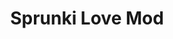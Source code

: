 ---
slug: sprunki-love-mod-1958
title: Sprunki Love Mod
description: "Sprunki Love Mod is an exciting online game. Play for free directly in your browser!"
icon: /images/popular_mods/Sprunki Love Mod.png
url: https://wowtbc.net/sprunkin/sprunki-love/index.html
previewImage: /images/popular_mods/Sprunki Love Mod.png
type: popular mods

# SEO配置
seo:
  title: "Sprunki Love Mod - Play Free Online Game | Fun Browser Games"
  description: "Sprunki Love Mod - Play this fun online game for free in your browser. No download required!"
  ogImage: "/images/popular_mods/Sprunki Love Mod.png"
  keywords: "sprunki-love-mod-1958, online game, browser game, free game, popular mods game, play online"

videoUrls:
  - https://www.youtube.com/embed/example1
  - https://www.youtube.com/embed/example2

whyPlay:
  title: "Why Play Sprunki Love Mod?"
  items:
    - "Immersive Gameplay: Sprunki Love Mod offers an engaging and immersive gaming experience that will keep you entertained for hours"
    - "Challenging Levels: Test your skills with increasingly difficult challenges and obstacles"
    - "Beautiful Graphics: Enjoy stunning visuals and smooth animations that bring the game world to life"
    - "Regular Updates: New content and features are added regularly to keep the game fresh and exciting"
    - "Free to Play: Experience all the fun without spending a penny"
    - "Community Features: Connect with other players, share strategies, and compete for high scores"
    - "Cross-Platform: Play on any device with a web browser, no downloads required"

features:
  title: "Key Features of Sprunki Love Mod"
  image: "/images/popular_mods/Sprunki Love Mod.png"
  items:
    - "Intuitive Controls: Easy to learn controls make Sprunki Love Mod accessible for players of all skill levels"
    - "Multiple Game Modes: Enjoy various gameplay options that provide different challenges and experiences"
    - "Character Customization: Personalize your gaming experience with unique characters and items"
    - "Achievement System: Complete special tasks to earn rewards and recognition"
    - "Leaderboards: Compete with players worldwide and see who can achieve the highest scores"

characteristics:
  title: "Game Characteristics"
  image: "/images/popular_mods/Sprunki Love Mod.png"
  items:
    - "Genre: Popular mods game with elements of strategy and skill"
    - "Difficulty: Suitable for both casual gamers and those seeking a challenge"
    - "Play Time: Quick sessions or extended gameplay, depending on your preference"
    - "Art Style: Vibrant and engaging visuals that enhance the gaming experience"
    - "Sound Design: Immersive audio that complements the gameplay perfectly"

info: "Sprunki Love Mod is an exciting online game that offers players a unique and engaging gaming experience. With its intuitive controls, stunning visuals, and challenging gameplay, Sprunki Love Mod provides hours of entertainment for players of all ages and skill levels. Whether you're looking for a quick gaming session during a break or an extended play session, Sprunki Love Mod delivers an immersive experience that will keep you coming back for more. The game features multiple levels of increasing difficulty, ensuring that players are constantly challenged as they progress. With regular updates adding new content and features, Sprunki Love Mod remains fresh and exciting, providing endless entertainment options for its growing community of players."

howToPlayIntro: "Welcome to Sprunki Love Mod! This guide will walk you through the basics and help you master the game. Whether you're a beginner or looking to improve your skills, these tips and instructions will enhance your gaming experience."

howToPlaySteps:
  - title: "Getting Started"
    description: "Begin your Sprunki Love Mod adventure by familiarizing yourself with the controls. Use your keyboard or mouse to navigate through the game interface. The tutorial will guide you through the basic mechanics and help you understand the objectives."
  - title: "Understanding the Objectives"
    description: "In Sprunki Love Mod, your main goal is to progress through levels by completing specific objectives. Each level presents unique challenges that require different strategies and approaches."
  - title: "Mastering the Controls"
    description: "Practice using the controls to improve your precision and reaction time. Sprunki Love Mod requires quick reflexes and strategic thinking to overcome obstacles and defeat opponents."
  - title: "Utilizing Power-ups"
    description: "Collect power-ups throughout the game to enhance your abilities and overcome difficult challenges. Each power-up offers unique advantages that can be crucial for success."
  - title: "Developing Strategies"
    description: "As you progress in Sprunki Love Mod, develop effective strategies for different scenarios. Analyze patterns, anticipate challenges, and adapt your approach to maximize your performance."

faq:
  title: "Frequently Asked Questions about Sprunki Love Mod"
  items:
    - question: "Is Sprunki Love Mod free to play?"
      answer: "Yes, Sprunki Love Mod is completely free to play directly in your web browser. No downloads or purchases are required to enjoy the full game experience."
    - question: "Can I play Sprunki Love Mod on mobile devices?"
      answer: "Yes, Sprunki Love Mod is optimized for both desktop and mobile play. You can enjoy the game on any device with a web browser and internet connection."
    - question: "Are there any in-game purchases?"
      answer: "While Sprunki Love Mod is free to play, there may be optional in-game purchases available for cosmetic items or additional features that don't affect core gameplay."
    - question: "How often is Sprunki Love Mod updated?"
      answer: "The developers regularly update Sprunki Love Mod with new content, features, and improvements based on player feedback and game performance."
    - question: "Can I play Sprunki Love Mod offline?"
      answer: "Currently, Sprunki Love Mod requires an internet connection to play as it's a browser-based online game."
    - question: "Is Sprunki Love Mod suitable for children?"
      answer: "Yes, Sprunki Love Mod is designed to be family-friendly and suitable for players of all ages."
    - question: "How do I report bugs or issues?"
      answer: "If you encounter any problems while playing Sprunki Love Mod, you can report them through the game's support page or contact the developers directly through their website."
    - question: "Still Have Questions?"
      answer: "If you have additional questions about Sprunki Love Mod that aren't covered in this FAQ, please visit our support center or contact our customer service team for assistance."
---